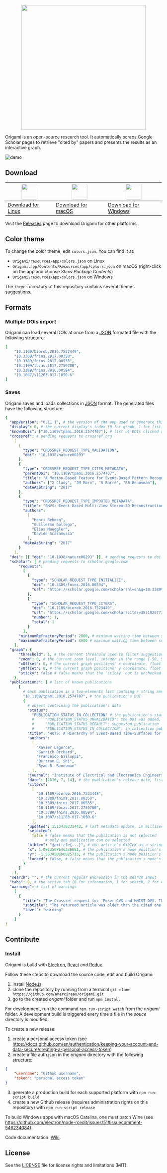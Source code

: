<p align="center">
    <img src="images/banner.png" width="400">
</p>

Origami is an open-source research tool. It automatically scraps Google Scholar pages to retrieve "cited by" papers and presents the results as an interactive graph.

![demo](images/demo.png "A screenshot")

## Download

| [<div align="center"><img src="images/linux.png" width="50px"/></div>](https://github.com/aMarcireau/origami/releases/download/v0.11.1/Origami-linux-x64.zip) | [<div align="center"><img src="images/macos.png" width="50px"/></div>](https://github.com/aMarcireau/origami/releases/download/v0.11.1/Origami-darwin-x64.zip) | [<div align="center"><img src="images/windows.png" width="50px"/></div>](https://github.com/aMarcireau/origami/releases/download/v0.11.1/Origami-win32-x64.zip) |
| ------------------------------------------------------------------------------------------------------------------------------------------------------------- | -------------------------------------------------------------------------------------------------------------------------------------------------------------- | --------------------------------------------------------------------------------------------------------------------------------------------------------------- |
| [Download for Linux](https://github.com/aMarcireau/origami/releases/download/v0.11.1/Origami-linux-x64.zip)                                                   | [Download for macOS](https://github.com/aMarcireau/origami/releases/download/v0.11.1/Origami-darwin-x64.zip)                                                   | [Download for Windows](https://github.com/aMarcireau/origami/releases/download/v0.11.1/Origami-win32-x64.zip)                                                   |

Visit the [Releases](https://github.com/aMarcireau/origami/releases) page to download Origami for other platforms.

## Color theme

To change the color theme, edit `colors.json`. You can find it at:

-   `Origami/resources/app/colors.json` on Linux
-   `Origami.app/Contents/Resources/app/colors.json` on macOS (right-click on the app and choose _Show Package Contents_)
-   `Origami\resources\app\colors.json` on Windows

The `themes` directory of this repository contains several themes suggestions.

## Formats

### Multiple DOIs import

Origami can load several DOIs at once from a [JSON](https://www.json.org) formated file with the following structure:

```yaml
[
    "10.1109/biorob.2016.7523449",
    "10.3389/fnins.2017.00350",
    "10.3389/fnins.2017.00535",
    "10.1109/tbcas.2017.2759700",
    "10.3389/fnins.2016.00594",
    "10.1007/s11263-017-1050-6"
]
```

### Saves

Origami saves and loads collections in [JSON](https://www.json.org) format. The generated files have the following structure:

```yaml
{
  "appVersion": "0.11.1", # the version of the app used to generate this save
  "display": 0, # the current display's index (0 for graph, 1 for list)
  "knownDois": ["10.1109/tpami.2016.2574707"], # list of DOIs clicked at least once (used to highlight new publications)
  "crossref": # pending requests to crossref.org
    [
      {
        "type": "CROSSREF_REQUEST_TYPE_VALIDATION",
        "doi": "10.1038/nature06293"
      },
      {
        "type": "CROSSREF_REQUEST_TYPE_CITER_METADATA",
        "parentDoi": "10.1109/tpami.2016.2574707",
        "title": "A Motion-Based Feature for Event-Based Pattern Recognition",
        "authors": ["X Clady", "JM Maro", "S Barré", "RB Benosman"],
        "dateAsString": "2017"
      },
      {
        "type": "CROSSREF_REQUEST_TYPE_IMPORTED_METADATA",
        "title": "EMVS: Event-Based Multi-View Stereo—3D Reconstruction with an Event Camera in Real-Time",
        "authors":
          [
            "Henri Rebecq",
            "Guillermo Gallego",
            "Elias Mueggler",
            "Davide Scaramuzza"
          ],
        "dateAsString": "2017"
      }
    ],
  "doi": [{ "doi": "10.1038/nature06293" }], # pending requests to doi.org
  "scholar": [ # pending requests to scholar.google.com
      "requests":
        [
          {
            "type": "SCHOLAR_REQUEST_TYPE_INITIALIZE",
            "doi": "10.3389/fnins.2016.00594",
            "url": "https://scholar.google.com/scholar?hl=en&q=10.3389%2Ffnins.2016.00594"
          },
          {
            "type": "SCHOLAR_REQUEST_TYPE_CITERS",
            "doi": "10.1109/biorob.2016.7523449",
            "url": "https://scholar.google.com/scholar?cites=3831926773876645447&start=0&hl=en",
            "number": 1,
            "total": 1
          }
        ],
      "minimumRefractoryPeriod": 2000, # minimum waiting time between scholar requests, in milliseconds
      "maximumRefractoryPeriod": 8000 # maximum waiting time between scholar requests, in milliseconds
    ],
  "graph": {
      "threshold": 1, # the current threshold used to filter suggestions, non-zero integer
      "zoom": 0, # the current zoom level, integer in the range [-50, 50]
      "xOffset": 0, # the current graph positions' x coordinate, float
      "yOffset": 0, # the current graph positions' y coordinate, float
      "sticky": false # false means that the 'sticky' box is unchecked
    },
  "publications": [ # list of known publications
      [
        # each publication is a two-elements list containg a string and an object
        "10.1109/tpami.2016.2574707", # the publication's DOI
        {
          # object containing the publication's data
          "status":
            "PUBLICATION_STATUS_IN_COLLECTION" # the publication's status in Origami, which can be:
            #     "PUBLICATION_STATUS_UNVALIDATED": the DOI was added, but not validated
            #     "PUBLICATION_STATUS_DEFAULT": suggested publication
            #     "PUBLICATION_STATUS_IN_COLLECTION": in-collection publication,
          "title": "HOTS: A Hierarchy of Event-Based Time-Surfaces for Pattern Recognition",
          "authors":
            [
              "Xavier Lagorce",
              "Garrick Orchard",
              "Francesco Galluppi",
              "Bertram E. Shi",
              "Ryad B. Benosman"
            ],
          "journal": "Institute of Electrical and Electronics Engineers (IEEE)",
          "date": [2016, 7, 14], # the publication's release date, list of one to three integer values (optional month and day)
          "citers":
            [
              "10.1109/biorob.2016.7523449",
              "10.3389/fnins.2017.00350",
              "10.3389/fnins.2017.00535",
              "10.1109/tbcas.2017.2759700",
              "10.3389/fnins.2016.00594",
              "10.1007/s11263-017-1050-6"
            ],
          "updated": 1513430331442, # last metadata update, in milliseconds since 1970-01-01
          "selected":
            false # false means that the publication is not selected
                  # only one publication can be selected
          "bibtex": "@article{...}", # the article's BibTeX as a string
          "x": 1.0813568646326681, # the publication's node position's x coordinate in the graph, float
          "y": -1.563450690825733, # the publication's node position's y coordinate in the graph, float
          "locked": false, # false means that the publication's node's position is not stuck
        }
      ]
    ],
  "search": "", # the current regular expression in the search input
  "tabs": 0, # the active tab (0 for information, 1 for search, 2 for warnings)
  "warnings": # list of warnings
    [
      {
        "title": "The Crossref request for 'Poker-DVS and MNIST-DVS. Their history, how they were made, and other details' failed",
        "subtitle": "The returned article was older than the cited one (10.1109/tpami.2016.2574707)",
        "level": "warning"
      }
    ]
}
```

## Contribute

### Install

Origami is build with [Electron](https://electronjs.org), [React](https://reactjs.org) and [Redux](https://redux.js.org).

Follow these steps to download the source code, edit and build Origami:

1. install [Node.js](https://nodejs.org)
2. clone the repository by running from a terminal `git clone https://github.com/aMarcireau/origami.git`
3. go to the created _origami_ folder and run `npm install`

For development, run the command `npm run-script watch` from the _origami_ folder. A development build is triggered every time a file in the _souce_ directory is modified.

To create a new release:

1. create a personal access token (see https://docs.github.com/en/authentication/keeping-your-account-and-data-secure/creating-a-personal-access-token)
2. create a file auth.json in the _origami_ directory with the following structure:

```json
{
    "username": "Github username",
    "token": "personal access token"
}
```

3. generate a production build for each supported platform with `npm run-script build`
4. create a new Github release (requires administration rights on this repository) with `npm run-script release`

To build Windows apps with macOS Catalina, one must patch Wine (see https://github.com/electron/node-rcedit/issues/51#issuecomment-546234084).

Code documentation: [Wiki](https://github.com/aMarcireau/origami/wiki).

## License

See the [LICENSE](LICENSE.txt) file for license rights and limitations (MIT).
